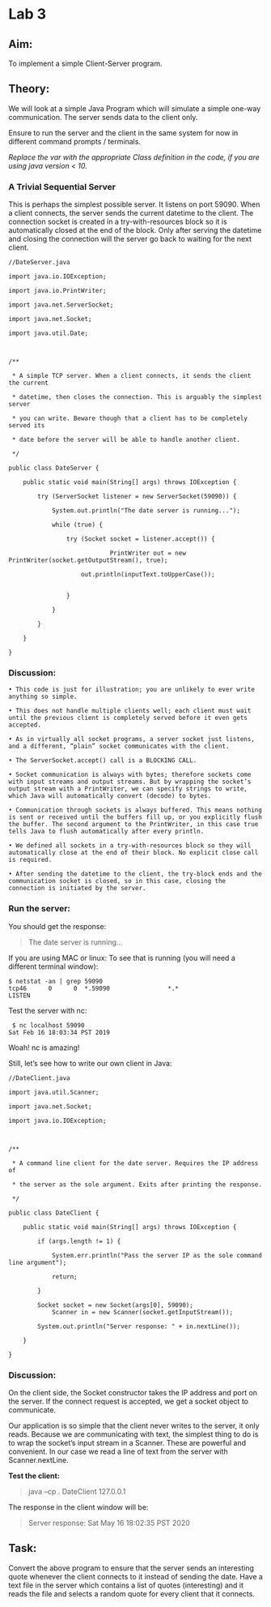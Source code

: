 # Lab 3

## Aim: 
To implement a simple Client-Server program.
 
## Theory: 
We will look at a simple Java Program which will simulate a simple one-way communication. The server sends data to the client only.

Ensure to run the server and the client in the same system for now in different command prompts / terminals.

_Replace the var with the appropriate Class definition in the code, if you are using java version < 10._
 
### A Trivial Sequential Server

This is perhaps the simplest possible server. It listens on port 59090. When a client connects, the server sends the current datetime to the client. The connection socket is created in a try-with-resources block so it is automatically closed at the end of the block. Only after serving the datetime and closing the connection will the server go back to waiting for the next client.
```
//DateServer.java

import java.io.IOException;

import java.io.PrintWriter;

import java.net.ServerSocket;

import java.net.Socket;

import java.util.Date;



/**

 * A simple TCP server. When a client connects, it sends the client the current

 * datetime, then closes the connection. This is arguably the simplest server

 * you can write. Beware though that a client has to be completely served its

 * date before the server will be able to handle another client.

 */

public class DateServer {

    public static void main(String[] args) throws IOException {

        try (ServerSocket listener = new ServerSocket(59090)) {

            System.out.println("The date server is running...");

            while (true) {

                try (Socket socket = listener.accept()) {

		                    PrintWriter out = new PrintWriter(socket.getOutputStream(), true);

                    out.println(inputText.toUpperCase());


                }

            }

        }

    }

}
```

### Discussion:

	• This code is just for illustration; you are unlikely to ever write anything so simple.
  
	• This does not handle multiple clients well; each client must wait until the previous client is completely served before it even gets accepted.
  
	• As in virtually all socket programs, a server socket just listens, and a different, “plain” socket communicates with the client.
  
	• The ServerSocket.accept() call is a BLOCKING CALL.
  
	• Socket communication is always with bytes; therefore sockets come with input streams and output streams. But by wrapping the socket’s output stream with a PrintWriter, we can specify strings to write, which Java will automatically convert (decode) to bytes.
  
	• Communication through sockets is always buffered. This means nothing is sent or received until the buffers fill up, or you explicitly flush the buffer. The second argument to the PrintWriter, in this case true tells Java to flush automatically after every println.
  
	• We defined all sockets in a try-with-resources block so they will automatically close at the end of their block. No explicit close call is required.
  
	• After sending the datetime to the client, the try-block ends and the communication socket is closed, so in this case, closing the connection is initiated by the server.
 
### Run the server:

You should get the response:
> The date server is running...

If you are using MAC or linux:
To see that is running (you will need a different terminal window):
```
$ netstat -an | grep 59090
tcp46      0      0  *.59090                *.*                    LISTEN
```
Test the server with nc:
```
 $ nc localhost 59090
Sat Feb 16 18:03:34 PST 2019
```
Woah! nc is amazing!

 
Still, let’s see how to write our own client in Java:
```
//DateClient.java

import java.util.Scanner;

import java.net.Socket;

import java.io.IOException;



/**

 * A command line client for the date server. Requires the IP address of

 * the server as the sole argument. Exits after printing the response.

 */

public class DateClient {

    public static void main(String[] args) throws IOException {

        if (args.length != 1) {

            System.err.println("Pass the server IP as the sole command line argument");

            return;

        }

        Socket socket = new Socket(args[0], 59090);
	        Scanner in = new Scanner(socket.getInputStream());

        System.out.println("Server response: " + in.nextLine());

    }

}
```

### Discussion:

On the client side, the Socket constructor takes the IP address and port on the server. If the connect request is accepted, we get a socket object to communicate.
	
Our application is so simple that the client never writes to the server, it only reads. Because we are communicating with text, the simplest thing to do is to wrap the socket’s input stream in a Scanner. These are powerful and convenient. In our case we read a line of text from the server with Scanner.nextLine.

**Test the client:**

> java –cp . DateClient 127.0.0.1

The response in the client window will be:

> Server response: Sat May 16 18:02:35 PST 2020


## Task: 
Convert the above program to ensure that the server sends an interesting quote whenever the client connects to it instead of sending the date. 
Have a text file in the server which contains a list of quotes (interesting) and it reads the file and selects a random quote for every client that it connects. 
